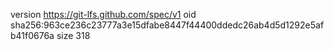 version https://git-lfs.github.com/spec/v1
oid sha256:963ce236c23777a3e15dfabe8447f44400ddedc26ab4d5d1292e5afb41f0676a
size 318
